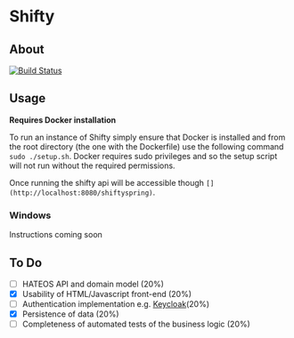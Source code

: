 # Shifty

## About
[![Build Status](https://travis-ci.org/mada360/shiftyspring.svg?branch=master)](https://travis-ci.org/mada360/shiftyspring)

## Usage
**Requires Docker installation**

To run an instance of Shifty simply ensure that Docker is installed and from the root directory (the one with the Dockerfile) use the following command `sudo ./setup.sh`. Docker requires sudo privileges and so the setup script will not run without the required permissions.

Once running the shifty api will be accessible though `[](http://localhost:8080/shiftyspring)`.

### Windows

Instructions coming soon

## To Do

-  [ ]  HATEOS API and domain model (20%)
-  [x]  Usability of HTML/Javascript front-end (20%)
-  [ ]  Authentication implementation e.g. [Keycloak](http://www.keycloak.org)(20%)
-  [x]  Persistence of data (20%)
-  [ ]  Completeness of automated tests of the business logic (20%)
